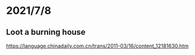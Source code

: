 # 2021/7/8
## Loot a burning house
https://language.chinadaily.com.cn/trans/2011-03/16/content_12181630.htm